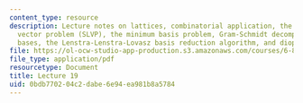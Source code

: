 ```yaml
---
content_type: resource
description: Lecture notes on lattices, combinatorial application, the shortest lattice
  vector problem (SLVP), the minimum basis problem, Gram-Schmidt decomposition, Lovasz-reduced
  bases, the Lenstra-Lenstra-Lovasz basis reduction algorithm, and diophantine approximation.
file: https://ol-ocw-studio-app-production.s3.amazonaws.com/courses/6-854j-advanced-algorithms-fall-2008/0bdb770204c2dabe6e94ea981b8a5784_lattices.pdf
file_type: application/pdf
resourcetype: Document
title: Lecture 19
uid: 0bdb7702-04c2-dabe-6e94-ea981b8a5784
---
```

